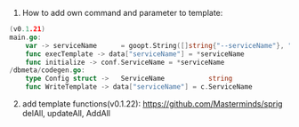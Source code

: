 1) How to add own command and parameter to template:
```go
(v0.1.21)
main.go:
    var -> serviceName      = goopt.String([]string{"--serviceName"}, "", "Name for service in proto")
    func execTemplate -> data["serviceName"] = *serviceName
    func initialize -> conf.ServiceName = *serviceName
/dbmeta/codegen.go:
    type Config struct ->   ServiceName           string
	func WriteTemplate -> data["serviceName"] = c.ServiceName
```
2) add template functions(v0.1.22): https://github.com/Masterminds/sprig 
delAll, updateAll, AddAll